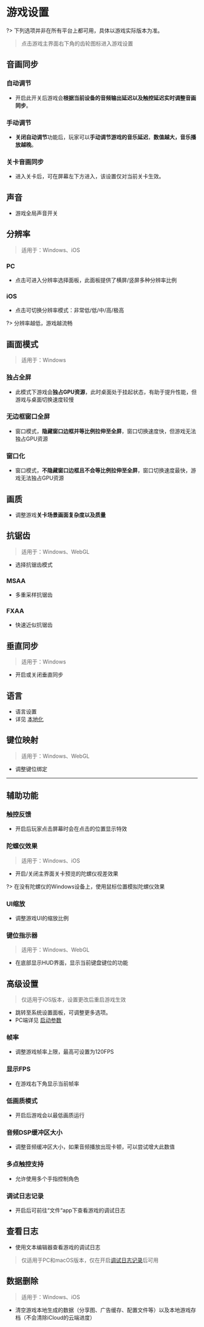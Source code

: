 # 游戏设置

?> 下列选项并非在所有平台上都可用，具体以游戏实际版本为准。

> 点击游戏主界面右下角的齿轮图标进入游戏设置

## 音画同步

### 自动调节
- 开启此开关后游戏会**根据当前设备的音频输出延迟以及触控延迟实时调整音画同步**。

### 手动调节
- **关闭自动调节**功能后，玩家可以**手动调节游戏的音乐延迟**，**数值越大，音乐播放越晚**。

### 关卡音画同步
- 进入关卡后，可在屏幕左下方进入，该设置仅对当前关卡生效。

## 声音
- 游戏全局声音开关

## 分辨率

> 适用于：Windows、iOS

### PC
- 点击可进入分辨率选择面板，此面板提供了横屏/竖屏多种分辨率比例

### iOS
- 点击可切换分辨率模式：非常低/低/中/高/极高

?> 分辨率越低，游戏越流畅

## 画面模式

> 适用于：Windows

### 独占全屏
- 此模式下游戏会**独占GPU资源**，此时桌面处于挂起状态，有助于提升性能，但游戏与桌面切换速度较慢

### 无边框窗口全屏
- 窗口模式，**隐藏窗口边框并等比例拉伸至全屏**，窗口切换速度快，但游戏无法独占GPU资源

### 窗口化
- 窗口模式，**不隐藏窗口边框且不会等比例拉伸至全屏**，窗口切换速度最快，游戏无法独占GPU资源

## 画质
- 调整游戏**关卡场景画面复杂度以及质量**

## 抗锯齿
> 适用于：Windows、WebGL
- 选择抗锯齿模式

### MSAA
- 多重采样抗锯齿

### FXAA
- 快速近似抗锯齿

## 垂直同步
> 适用于：Windows
- 开启或关闭垂直同步

## 语言
- 语言设置
- 详见 [本地化](/dlce/localization.md)

## 键位映射
> 适用于：Windows、WebGL
- 调整键位绑定

----------------

## 辅助功能

### 触控反馈
- 开启后玩家点击屏幕时会在点击的位置显示特效

### 陀螺仪效果
> 适用于：Windows、iOS
- 开启/关闭主界面关卡预览的陀螺仪视差效果

?> 在没有陀螺仪的Windows设备上，使用鼠标位置模拟陀螺仪效果

### UI缩放
- 调整游戏UI的缩放比例

### 键位指示器
> 适用于：Windows、WebGL
- 在底部显示HUD界面，显示当前键盘键位的功能


## 高级设置
> 仅适用于iOS版本，设置更改后重启游戏生效
- 跳转至系统设置面板，可调整更多选项。
- PC端详见 [启动参数](/dlce/commands.md)

### 帧率
- 调整游戏帧率上限，最高可设置为120FPS

### 显示FPS
- 在游戏右下角显示当前帧率

### 低画质模式
- 开启后游戏会以最低画质运行

### 音频DSP缓冲区大小
- 调整音频缓冲区大小，如果音频播放出现卡顿，可以尝试增大此数值

### 多点触控支持
- 允许使用多个手指控制角色

### 调试日志记录
- 开启后可前往“文件“app下查看游戏的调试日志

## 查看日志
- 使用文本编辑器查看游戏的调试日志

> 仅适用于PC和macOS版本，仅在开启[调试日志记录](#调试日志记录)后可用

## 数据删除
> 适用于：Windows、iOS
- 清空游戏本地生成的数据（分享图、广告缓存、配置文件等）以及本地游戏存档（不会清除iCloud的云端进度）
